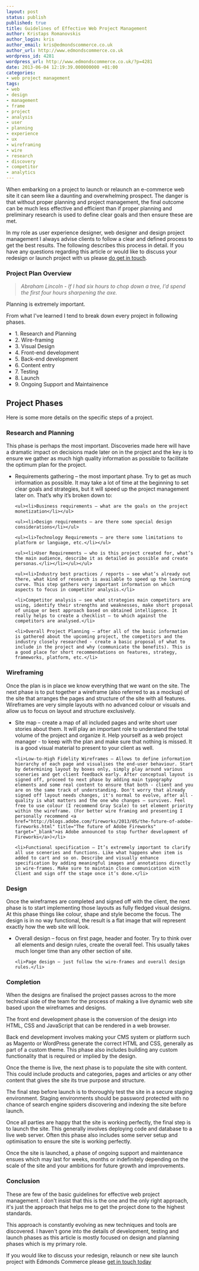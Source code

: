 ```yaml
---
layout: post
status: publish
published: true
title: Guidelines of Effective Web Project Management
author: Kristaps Romanovskis
author_login: kris
author_email: kris@edmondscommerce.co.uk
author_url: http://www.edmondscommerce.co.uk
wordpress_id: 4281
wordpress_url: http://www.edmondscommerce.co.uk/?p=4281
date: 2013-06-04 12:19:39.000000000 +01:00
categories:
- web project management
tags:
- web
- design
- management
- frame
- project
- analysis
- user
- planning
- experience
- ux
- wireframing
- wire
- research
- discovery
- competitor
- analytics
---
```

When embarking on a project to launch or relaunch an e-commerce web site it can seem like a daunting and overwhelming prospect. The danger is that without proper planning and project management, the final outcome can be much less effective and efficient than if proper planning and preliminary research is used to define clear goals and then ensure these are met.

In my role as user experience designer, web designer and design project management I always advise clients to follow a clear and defined process to get the best results. The following describes this process in detail. If you have any questions regarding this article or would like to discuss your redesign or launch project with us please <a href="/contact-us">do get in touch</a>.

<h3>Project Plan Overview</h3>

<blockquote><em>Abraham Lincoln - If I had six hours to chop down a tree, I'd spend the first four hours sharpening the axe.</em></blockquote>
Planning is extremely important. 

From what I've learned I tend to break down every project in following phases.

<ul>
 <li>1. Research and Planning</li>
 <li>2. Wire-framing</li>
 <li>3. Visual Design</li>
 <li>4. Front-end development</li>
 <li>5. Back-end development</li>
 <li>6. Content entry</li>
 <li>7. Testing</li>
 <li>8. Launch</li>
<li>9. Ongoing Support and Maintainence</li>
</ul>

<h2>Project Phases</h2>

Here is some more details on the specific steps of a project.

<h3>Research and Planning</h3>

This phase is perhaps the most important. Discoveries made here will have a dramatic impact on decisions made later on in the project and the key is to ensure we gather as much high quality information as possible to facilitate the optimum plan for the project.

<ul>
	<li>Requirements gathering – the most important phase. Try to get as much information as possible. It may take a lot of time at the beginning to set clear goals and strategies, but it will speed up the project management later on. That’s why it’s broken down to:

	<ul><li>Business requirements – what are the goals on the project monetization</li></ul>

	<ul><li>Design requirements – are there some special design considerations</li></ul>

	<ul><li>Technology Requirements – are there some limitations to platform or language, etc.</li></ul>

	<ul><li>User Requirements – who is this project created for, what’s the main audience, describe it as detailed as possible and create personas.</li></li></ul></ul>

	<ul><li>Industry best practices / reports – see what’s already out there, what kind of research is available to speed up the learning curve. This step gathers very important information on which aspects to focus in competitor analysis.</li>

	<li>Competitor analysis – see what strategies main competitors are using, identify their strengths and weaknesses, make short proposal of unique or best approach based on obtained intelligence. It really helps to create a checklist – to which against the competitors are analysed.</li>

	<li>Overall Project Planning – after all of the basic information is gathered about the upcoming project, the competitors and the industry closely researched - create a basic proposal of what to include in the project and why (communicate the benefits). This is a good place for short recommendations on features, strategy, frameworks, platform, etc.</li>

</ul>

<h3>Wireframing</h3>

Once the plan is in place we know everything that we want on the site. The next phase is to put together a wireframe (also referred to as a mockup) of the site that arranges the pages and structure of the site with all features. Wireframes are very simple layouts with no advanced colour or visuals and allow us to focus on layout and structure exclusively.

<ul>
	<li>Site map – create a map of all included pages and write short user stories about them. It will play an important role to understand the total volume of the project and organize it. Help yourself as a web project manager - to keep with the plan and make sure that nothing is missed. It is a good visual material to present to your client as well.</li>

	<li>Low-to-High Fidelity Wireframes – Allows to define information hierarchy of each page and visualises the end-user behaviour. Start by determining layout by boxes only, simply play around various sceneries and get client feedback early. After conceptual layout is signed off, proceed to next phase by adding main typography elements and some real content to ensure that both - client and you are on the same track of understanding. Don't worry that already signed off layout needs changes, it's normal to evolve, after all - quality is what matters and the one who changes – survives. Feel free to use colour (I recommend Gray Scale) to set element priority within the wireframe. (For better wire framing and presenting I personally recommend <a href="http://blogs.adobe.com/fireworks/2013/05/the-future-of-adobe-fireworks.html" title="The future of Adobe Fireworks" target="_blank">as Adobe announced to stop further development of Fireworks</a>)</li>

	<li>Functional specification – It’s extremely important to clarify all use sceneries and functions. Like what happens when item is added to cart and so on. Describe and visually enhance specification by adding meaningful images and annotations directly in wire-frames. Make sure to maintain close communication with Client and sign off the stage once it’s done.</li>
</ul>



<h3>Design</h3>

Once the wireframes are completed and signed off with the client, the next phase is to start implementing those layouts as fully fledged visual designs. At this phase things like colour, shape and style become the focus. The design is in no way functional, the result is a flat image that will represent exactly how the web site will look.

<ul>
	<li>Overall design – focus on first page, header and footer. Try to think over all elements and design rules, create the overall feel. This usually takes much longer time than any other section of site.</li>

	<li>Page design – just follow the wire-frames and overall design rules.</li>
</ul>

<h3>Completion</h3>

When the designs are finalised the project passes across to the more technical side of the team for the process of making a live dynamic web site based upon the wireframes and designs. 

The front end development phase is the conversion of the design into HTML, CSS and JavaScript that can be rendered in a web browser. 

Back end development involves making your CMS system or platform such as Magento or WordPress generate the correct HTML and CSS, generally as part of a custom theme. This phase also includes building any custom functionality that is required or implied by the design.

Once the theme is live, the next phase is to populate the site with content. This could include products and categories, pages and articles or any other content that gives the site its true purpose and structure.

The final step before launch is to thoroughly test the site in a secure staging environment. Staging environments should be password protected with no chance of search engine spiders discovering and indexing the site before launch.

Once all parties are happy that the site is working perfectly, the final step is to launch the site. This generally involves deploying code and database to a live web server. Often this phase also includes some server setup and optimisation to ensure the site is working perfectly.

Once the site is launched, a phase of ongoing support and maintenance ensues which may last for weeks, months or indefinitely depending on the scale of the site and your ambitions for future growth and improvements.


<h3>Conclusion</h3>
These are few of the basic guidelines for effective web project management. I don't insist that this is the one and the only right approach, it's just the approach that helps me to get the project done to the highest standards. 

This approach is constantly evolving as new techniques and tools are discovered. I haven't gone into the details of development, testing and launch phases as this article is mostly focused on design and planning phases which is my primary role.

If you would like to discuss your redesign, relaunch or new site launch project with Edmonds Commerce please <a href="/contact-us">get in touch today</a>
